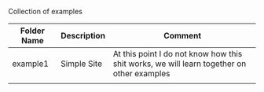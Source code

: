 Collection of examples

|Folder Name|Description|Comment|
|---|---|---|
|example1|Simple Site|At this point I do not know how this shit works, we will learn together on other examples|
|   |   |   |
